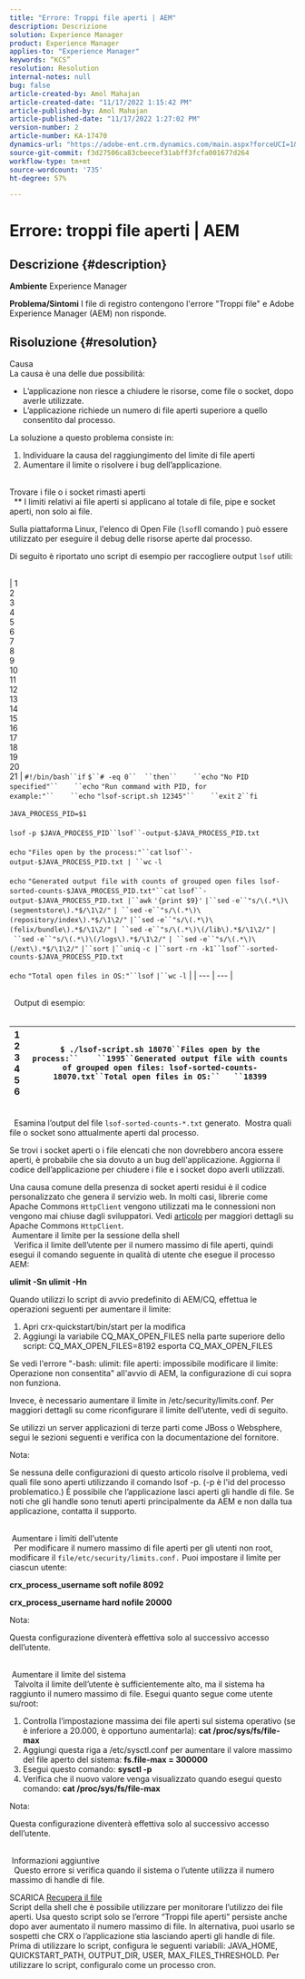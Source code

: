 ```yaml
---
title: "Errore: Troppi file aperti | AEM"
description: Descrizione
solution: Experience Manager
product: Experience Manager
applies-to: "Experience Manager"
keywords: “KCS”
resolution: Resolution
internal-notes: null
bug: false
article-created-by: Amol Mahajan
article-created-date: "11/17/2022 1:15:42 PM"
article-published-by: Amol Mahajan
article-published-date: "11/17/2022 1:27:02 PM"
version-number: 2
article-number: KA-17470
dynamics-url: "https://adobe-ent.crm.dynamics.com/main.aspx?forceUCI=1&pagetype=entityrecord&etn=knowledgearticle&id=59202eea-7966-ed11-9562-6045bd0061cb"
source-git-commit: f3d27506ca83cbeecef31abff3fcfa001677d264
workflow-type: tm+mt
source-wordcount: '735'
ht-degree: 57%

---
```


# Errore: troppi file aperti | AEM

## Descrizione {#description}

<b>Ambiente</b>
Experience Manager


<b>Problema/Sintomi</b>
I file di registro contengono l&#39;errore &quot;Troppi file&quot; e Adobe Experience Manager (AEM) non risponde.




## Risoluzione {#resolution}

Causa<br>
La causa è una delle due possibilità:

- L’applicazione non riesce a chiudere le risorse, come file o socket, dopo averle utilizzate.
- L’applicazione richiede un numero di file aperti superiore a quello consentito dal processo.


La soluzione a questo problema consiste in:

1. Individuare la causa del raggiungimento del limite di file aperti
2. Aumentare il limite o risolvere i bug dell’applicazione.

<br>Trovare i file o i socket rimasti aperti<br> 
\*\* I limiti relativi ai file aperti si applicano al totale di file, pipe e socket aperti, non solo ai file.

Sulla piattaforma Linux, l&#39;elenco di Open File (`lsof`Il comando ) può essere utilizzato per eseguire il debug delle risorse aperte dal processo.

Di seguito è riportato uno script di esempio per raccogliere output `lsof` utili:
<br> <br>

| 1<br>2<br>3<br>4<br>5<br>6<br>7<br>8<br>9<br>10<br>11<br>12<br>13<br>14<br>15<br>16<br>17<br>18<br>19<br>20<br>21 | `#!/bin/bash``if` `$``# -eq 0``  ``then``    ``echo` `"No PID specified"``    ``echo` `"Run command with PID, for example:"``    ``echo` `"lsof-script.sh 12345"``    ``exit` `2``fi`<br> <br>`JAVA_PROCESS_PID=$1`<br> <br>`lsof` `-p $JAVA_PROCESS_PID``lsof``-output-$JAVA_PROCESS_PID.txt`<br> <br>`echo` `"Files open by the process:"``cat` `lsof``-output-$JAVA_PROCESS_PID.txt | ``wc` `-l`<br> <br>`echo` `"Generated output file with counts of grouped open files lsof-sorted-counts-$JAVA_PROCESS_PID.txt"``cat` `lsof``-output-$JAVA_PROCESS_PID.txt |``awk` `'{print $9}'` `|``sed` `-e``"s/\(.*\)\(segmentstore\).*$/\1\2/"` `| ``sed` `-e``"s/\(.*\)\(repository/index\).*$/\1\2/"` `|``sed` `-e``"s/\(.*\)\(felix/bundle\).*$/\1\2/"` `| ``sed` `-e``"s/\(.*\)\(/lib\).*$/\1\2/"` `| ``sed` `-e``"s/\(.*\)\(/logs\).*$/\1\2/"` `| ``sed` `-e``"s/\(.*\)\(/ext\).*$/\1\2/"` `|``sort` `|``uniq` `-c |``sort` `-rn -k1``lsof``-sorted-counts-$JAVA_PROCESS_PID.txt`<br> <br>`echo` `"Total open files in OS:"``lsof` `|``wc` `-l` |
| --- | --- |

<br> 
Output di esempio:
<br> <br>

| 1<br>2<br>3<br>4<br>5<br>6 | `$ ./lsof-script.sh 18070``Files open by the process:``    ``1995``Generated output file with counts of grouped open files: lsof-sorted-counts-18070.txt``Total open files in OS:``   ``18399` |
| --- | --- |

<br> 
Esamina l’output del file `lsof-sorted-counts-*.txt` generato.  Mostra quali file o socket sono attualmente aperti dal processo.

Se trovi i socket aperti o i file elencati che non dovrebbero ancora essere aperti, è probabile che sia dovuto a un bug dell&#39;applicazione. Aggiorna il codice dell’applicazione per chiudere i file e i socket dopo averli utilizzati.

Una causa comune della presenza di socket aperti residui è il codice personalizzato che genera il servizio web. In molti casi, librerie come Apache Commons `HttpClient` vengono utilizzati ma le connessioni non vengono mai chiuse dagli sviluppatori. Vedi [articolo](https://stackoverflow.com/questions/43454514/proper-usage-of-apache-httpclient-and-when-to-close-it) per maggiori dettagli su Apache Commons `HttpClient`.
<br> Aumentare il limite per la sessione della shell<br> 
Verifica il limite dell’utente per il numero massimo di file aperti, quindi esegui il comando seguente in qualità di utente che esegue il processo AEM:

<b>ulimit -Sn ulimit -Hn</b>

Quando utilizzi lo script di avvio predefinito di AEM/CQ, effettua le operazioni seguenti per aumentare il limite:

1. Apri crx-quickstart/bin/start per la modifica
2. Aggiungi la variabile CQ_MAX_OPEN_FILES nella parte superiore dello script: CQ_MAX_OPEN_FILES=8192 esporta CQ_MAX_OPEN_FILES


Se vedi l&#39;errore &quot;-bash: ulimit: file aperti: impossibile modificare il limite: Operazione non consentita&quot; all&#39;avvio di AEM, la configurazione di cui sopra non funziona.

Invece, è necessario aumentare il limite in /etc/security/limits.conf. Per maggiori dettagli su come riconfigurare il limite dell’utente, vedi di seguito.

Se utilizzi un server applicazioni di terze parti come JBoss o Websphere, segui le sezioni seguenti e verifica con la documentazione del fornitore.

Nota:

Se nessuna delle configurazioni di questo articolo risolve il problema, vedi quali file sono aperti utilizzando il comando lsof -p. (-p è l&#39;id del processo problematico.) È possibile che l’applicazione lasci aperti gli handle di file. Se noti che gli handle sono tenuti aperti principalmente da AEM e non dalla tua applicazione, contatta il supporto.


<br> Aumentare i limiti dell&#39;utente<br> 
Per modificare il numero massimo di file aperti per gli utenti non root, modificare il `file/etc/security/limits.conf.` Puoi impostare il limite per ciascun utente:

<b>crx_process_username soft nofile 8092</b>

<b>crx_process_username hard nofile 20000</b>

Nota:

Questa configurazione diventerà effettiva solo al successivo accesso dell’utente.


<br> Aumentare il limite del sistema<br> 
Talvolta il limite dell’utente è sufficientemente alto, ma il sistema ha raggiunto il numero massimo di file. Esegui quanto segue come utente su/root:

1. Controlla l’impostazione massima dei file aperti sul sistema operativo (se è inferiore a 20.000, è opportuno aumentarla): 
   <b>cat /proc/sys/fs/file-max</b>
2. Aggiungi questa riga a /etc/sysctl.conf per aumentare il valore massimo del file aperto del sistema:
   <b>fs.file-max = 300000</b>
3. Esegui questo comando:
   <b>sysctl -p</b>
4. Verifica che il nuovo valore venga visualizzato quando esegui questo comando: 
   <b>cat /proc/sys/fs/file-max</b>


Nota:

Questa configurazione diventerà effettiva solo al successivo accesso dell’utente.


<br> Informazioni aggiuntive<br> 
Questo errore si verifica quando il sistema o l’utente utilizza il numero massimo di handle di file.

SCARICA
[Recupera il file](https://helpx.adobe.com/content/dam/help/en/experience-manager/kb/TooManyOpenFiles/jcr:content/main-pars/kb_download/check_open_files.sh "check_open_files.sh") <br>Script della shell che è possibile utilizzare per monitorare l’utilizzo dei file aperti. Usa questo script solo se l’errore “Troppi file aperti” persiste anche dopo aver aumentato il numero massimo di file. In alternativa, puoi usarlo se sospetti che CRX o l’applicazione stia lasciando aperti gli handle di file. Prima di utilizzare lo script, configura le seguenti variabili: JAVA_HOME, QUICKSTART_PATH, OUTPUT_DIR, USER, MAX_FILES_THRESHOLD. Per utilizzare lo script, configuralo come un processo cron.